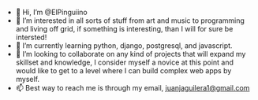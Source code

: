 - 👋 Hi, I’m @ElPinguiino
- 👀 I’m interested in all sorts of stuff from art and music to programming and living off grid, if something is interesting, than I will for sure be intersted!
- 🌱 I’m currently learning python, django, postgresql, and javascript.
- 💞️ I’m looking to collaborate on any kind of projects that will expand my skillset and knowledge, I consider myself a novice at this point and would like to get to a level where I can build complex web apps by myself.
- 📫 Best way to reach me is through my email, juanjaguilera1@gmail.com

<!---
ElPinguiino/ElPinguiino is a ✨ special ✨ repository because its `README.md` (this file) appears on your GitHub profile.
You can click the Preview link to take a look at your changes.
--->
